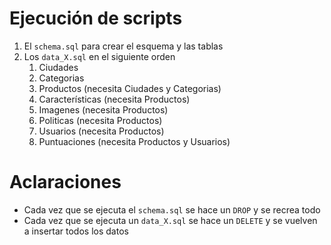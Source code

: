 # Ejecución de scripts

1. El `schema.sql` para crear el esquema y las tablas
2. Los `data_X.sql` en el siguiente orden
    1. Ciudades
    2. Categorias
    3. Productos (necesita Ciudades y Categorias)
    4. Características (necesita Productos)
    5. Imagenes (necesita Productos)
    6. Politicas (necesita Productos)
    7. Usuarios (necesita Productos)
    8. Puntuaciones (necesita Productos y Usuarios)

# Aclaraciones
- Cada vez que se ejecuta el `schema.sql` se hace un `DROP` y se recrea todo
- Cada vez que se ejecuta un `data_X.sql` se hace un `DELETE` y se vuelven a insertar todos los datos